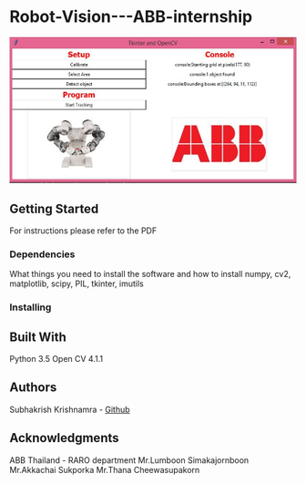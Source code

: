 # Robot-Vision---ABB-internship
![Image description](UI1.JPG)

## Getting Started
For instructions please refer to the PDF

### Dependencies

What things you need to install the software and how to install
numpy, cv2, matplotlib, scipy, PIL, tkinter, imutils

### Installing

## Built With
Python 3.5
Open CV 4.1.1

## Authors

Subhakrish Krishnamra - [Github](https://github.com/skrish30/Robot-Vision---ABB-internship)

## Acknowledgments
ABB Thailand - RARO department
Mr.Lumboon Simakajornboon
Mr.Akkachai Sukporka
Mr.Thana Cheewasupakorn


